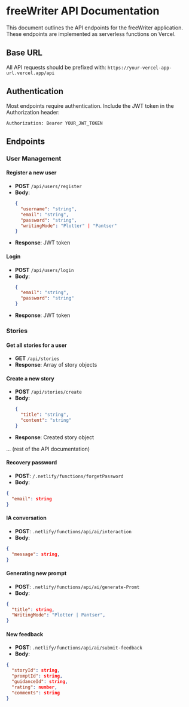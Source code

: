 # freeWriter API Documentation

This document outlines the API endpoints for the freeWriter application. These endpoints are implemented as serverless functions on Vercel.

## Base URL

All API requests should be prefixed with: `https://your-vercel-app-url.vercel.app/api`

## Authentication

Most endpoints require authentication. Include the JWT token in the Authorization header:

```
Authorization: Bearer YOUR_JWT_TOKEN
```

## Endpoints

### User Management

#### Register a new user

- **POST** `/api/users/register`
- **Body**: 
  ```json
  {
    "username": "string",
    "email": "string",
    "password": "string",
    "writingMode": "Plotter" | "Pantser"
  }
  ```
- **Response**: JWT token

#### Login

- **POST** `/api/users/login`
- **Body**:
  ```json
  {
    "email": "string",
    "password": "string"
  }
  ```
- **Response**: JWT token

### Stories

#### Get all stories for a user

- **GET** `/api/stories`
- **Response**: Array of story objects

#### Create a new story

- **POST** `/api/stories/create`
- **Body**:
  ```json
  {
    "title": "string",
    "content": "string"
  }
  ```
- **Response**: Created story object

... (rest of the API documentation)

#### Recovery password

- **POST**: `/.netlify/functions/forgetPassword`
- **Body**:
```json
{
  "email": string
}
```

#### IA conversation

- **POST**: `.netlify/functions/api/ai/interaction`
- **Body**:
```json
{
  "message": string,
}
```

#### Generating new prompt

- **POST**: `.netlify/functions/api/ai/generate-Promt`
- **Body**:
```json
{
  "title": string,
  "WritingMode": "Plotter | Pantser",
}
```

#### New feedback
- **POST**: `.netlify/functions/api/ai/submit-feedback`
- **Body**:
```json
{
  "storyId": string, 
  "promptId": string, 
  "guidanceId": string, 
  "rating": number, 
  "comments": string
}
```